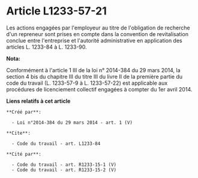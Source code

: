 # Article L1233-57-21

Les actions engagées par l'employeur au titre de l'obligation de recherche d'un repreneur sont prises en compte dans la
convention de revitalisation conclue entre l'entreprise et l'autorité administrative en application des articles L. 1233-84 à
L. 1233-90.

**Nota:**

Conformément à l'article 1 III de la loi n° 2014-384 du 29 mars 2014, la section 4 bis du chapitre III du titre III du livre
II de la première partie du code du travail (L. 1233-57-9 à L. 1233-57-22) est applicable aux procédures de licenciement
collectif engagées à compter du 1er avril 2014.

**Liens relatifs à cet article**

	**Créé par**:

	  - Loi n°2014-384 du 29 mars 2014 - art. 1 (V)

	**Cite**:

	  - Code du travail - art. L1233-84

	**Cité par**:

	  - Code du travail - art. R1233-15-1 (V)
	  - Code du travail - art. R1233-15-2 (V)
